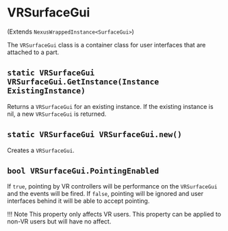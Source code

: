 # VRSurfaceGui
(Extends `NexusWrappedInstance<SurfaceGui>`)

The `VRSurfaceGui` class is a container class for
user interfaces that are attached to a part.

## `static VRSurfaceGui VRSurfaceGui.GetInstance(Instance ExistingInstance)`
Returns a `VRSurfaceGui` for an existing instance. If the
existing instance is nil, a new `VRSurfaceGui` is returned.

## `static VRSurfaceGui VRSurfaceGui.new()`
Creates a `VRSurfaceGui`.

## `bool VRSurfaceGui.PointingEnabled`
If `true`, pointing by VR controllers will be performance
on the `VRSurfaceGui` and the events will be fired. If `false`,
pointing will be ignored and user interfaces behind it will
be able to accept pointing.

!!! Note
    This property only affects VR users. This property
    can be applied to non-VR users but will have no affect.